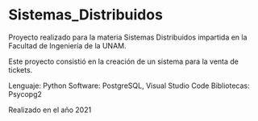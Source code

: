 # Sistemas_Distribuidos

Proyecto realizado para la materia Sistemas Distribuidos impartida en la Facultad de Ingeniería de la UNAM.

Este proyecto consistió en la creación de un sistema para la venta de tickets.

Lenguaje: Python
Software: PostgreSQL, Visual Studio Code
Bibliotecas: Psycopg2

Realizado en el año 2021
